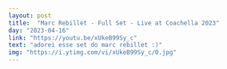 ```yaml
---
layout: post
title:  "Marc Rebillet - Full Set - Live at Coachella 2023"
day: "2023-04-16"
link: "https://youtu.be/xUkeB99Sy_c"
text: "adorei esse set do marc rebillet :)"
img: "https://i.ytimg.com/vi/xUkeB99Sy_c/0.jpg"
---
```

